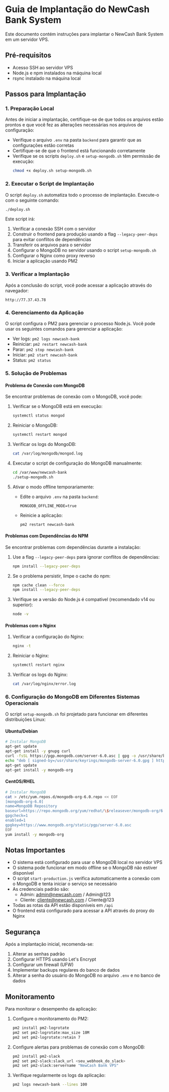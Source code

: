 # Guia de Implantação do NewCash Bank System

Este documento contém instruções para implantar o NewCash Bank System em um servidor VPS.

## Pré-requisitos

- Acesso SSH ao servidor VPS
- Node.js e npm instalados na máquina local
- rsync instalado na máquina local

## Passos para Implantação

### 1. Preparação Local

Antes de iniciar a implantação, certifique-se de que todos os arquivos estão prontos e que você fez as alterações necessárias nos arquivos de configuração:

- Verifique o arquivo `.env` na pasta `backend` para garantir que as configurações estão corretas
- Certifique-se de que o frontend está funcionando corretamente
- Verifique se os scripts `deploy.sh` e `setup-mongodb.sh` têm permissão de execução:
  ```bash
  chmod +x deploy.sh setup-mongodb.sh
  ```

### 2. Executar o Script de Implantação

O script `deploy.sh` automatiza todo o processo de implantação. Execute-o com o seguinte comando:

```bash
./deploy.sh
```

Este script irá:

1. Verificar a conexão SSH com o servidor
2. Construir o frontend para produção usando a flag `--legacy-peer-deps` para evitar conflitos de dependências
3. Transferir os arquivos para o servidor
4. Configurar o MongoDB no servidor usando o script `setup-mongodb.sh`
5. Configurar o Nginx como proxy reverso
6. Iniciar a aplicação usando PM2

### 3. Verificar a Implantação

Após a conclusão do script, você pode acessar a aplicação através do navegador:

```
http://77.37.43.78
```

### 4. Gerenciamento da Aplicação

O script configura o PM2 para gerenciar o processo Node.js. Você pode usar os seguintes comandos para gerenciar a aplicação:

- Ver logs: `pm2 logs newcash-bank`
- Reiniciar: `pm2 restart newcash-bank`
- Parar: `pm2 stop newcash-bank`
- Iniciar: `pm2 start newcash-bank`
- Status: `pm2 status`

### 5. Solução de Problemas

#### Problema de Conexão com MongoDB

Se encontrar problemas de conexão com o MongoDB, você pode:

1. Verificar se o MongoDB está em execução:
   ```bash
   systemctl status mongod
   ```

2. Reiniciar o MongoDB:
   ```bash
   systemctl restart mongod
   ```

3. Verificar os logs do MongoDB:
   ```bash
   cat /var/log/mongodb/mongod.log
   ```

4. Executar o script de configuração do MongoDB manualmente:
   ```bash
   cd /var/www/newcash-bank
   ./setup-mongodb.sh
   ```

5. Ativar o modo offline temporariamente:
   - Edite o arquivo `.env` na pasta `backend`:
     ```
     MONGODB_OFFLINE_MODE=true
     ```
   - Reinicie a aplicação:
     ```bash
     pm2 restart newcash-bank
     ```

#### Problemas com Dependências do NPM

Se encontrar problemas com dependências durante a instalação:

1. Use a flag `--legacy-peer-deps` para ignorar conflitos de dependências:
   ```bash
   npm install --legacy-peer-deps
   ```

2. Se o problema persistir, limpe o cache do npm:
   ```bash
   npm cache clean --force
   npm install --legacy-peer-deps
   ```

3. Verifique se a versão do Node.js é compatível (recomendado v14 ou superior):
   ```bash
   node -v
   ```

#### Problemas com o Nginx

1. Verificar a configuração do Nginx:
   ```bash
   nginx -t
   ```

2. Reiniciar o Nginx:
   ```bash
   systemctl restart nginx
   ```

3. Verificar os logs do Nginx:
   ```bash
   cat /var/log/nginx/error.log
   ```

### 6. Configuração do MongoDB em Diferentes Sistemas Operacionais

O script `setup-mongodb.sh` foi projetado para funcionar em diferentes distribuições Linux:

#### Ubuntu/Debian
```bash
# Instalar MongoDB
apt-get update
apt-get install -y gnupg curl
curl -fsSL https://pgp.mongodb.com/server-6.0.asc | gpg -o /usr/share/keyrings/mongodb-server-6.0.gpg --dearmor
echo "deb [ signed-by=/usr/share/keyrings/mongodb-server-6.0.gpg ] http://repo.mongodb.org/apt/ubuntu $(lsb_release -cs)/mongodb-org/6.0 multiverse" | tee /etc/apt/sources.list.d/mongodb-org-6.0.list
apt-get update
apt-get install -y mongodb-org
```

#### CentOS/RHEL
```bash
# Instalar MongoDB
cat > /etc/yum.repos.d/mongodb-org-6.0.repo << EOF
[mongodb-org-6.0]
name=MongoDB Repository
baseurl=https://repo.mongodb.org/yum/redhat/\$releasever/mongodb-org/6.0/x86_64/
gpgcheck=1
enabled=1
gpgkey=https://www.mongodb.org/static/pgp/server-6.0.asc
EOF
yum install -y mongodb-org
```

## Notas Importantes

- O sistema está configurado para usar o MongoDB local no servidor VPS
- O sistema pode funcionar em modo offline se o MongoDB não estiver disponível
- O script `start-production.js` verifica automaticamente a conexão com o MongoDB e tenta iniciar o serviço se necessário
- As credenciais padrão são:
  - Admin: admin@newcash.com / Admin@123
  - Cliente: cliente@newcash.com / Cliente@123
- Todas as rotas da API estão disponíveis em `/api`
- O frontend está configurado para acessar a API através do proxy do Nginx

## Segurança

Após a implantação inicial, recomenda-se:

1. Alterar as senhas padrão
2. Configurar HTTPS usando Let's Encrypt
3. Configurar um firewall (UFW)
4. Implementar backups regulares do banco de dados
5. Alterar a senha do usuário do MongoDB no arquivo `.env` e no banco de dados

## Monitoramento

Para monitorar o desempenho da aplicação:

1. Configure o monitoramento do PM2:
   ```bash
   pm2 install pm2-logrotate
   pm2 set pm2-logrotate:max_size 10M
   pm2 set pm2-logrotate:retain 7
   ```

2. Configure alertas para problemas de conexão com o MongoDB:
   ```bash
   pm2 install pm2-slack
   pm2 set pm2-slack:slack_url <seu_webhook_do_slack>
   pm2 set pm2-slack:servername "NewCash Bank VPS"
   ```

3. Verifique regularmente os logs da aplicação:
   ```bash
   pm2 logs newcash-bank --lines 100
   ```
